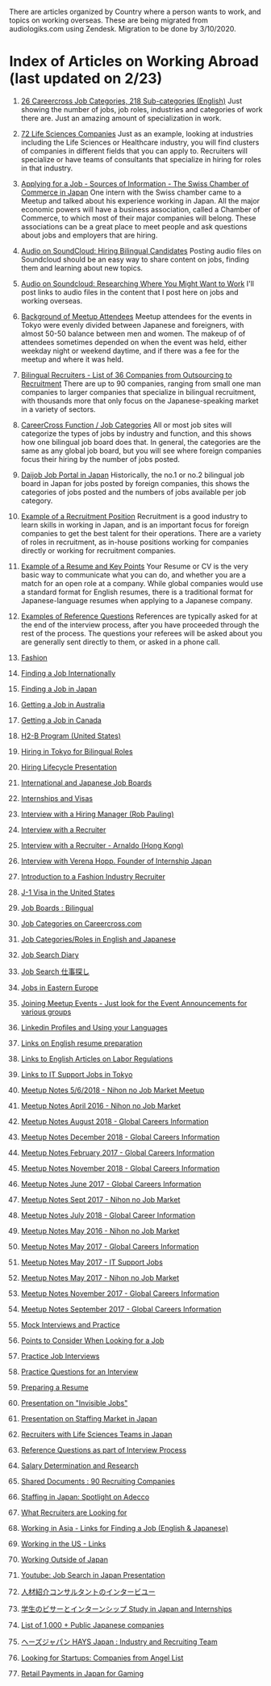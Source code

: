 There are articles organized by Country where a person wants to work, and topics on working overseas. These are being migrated from audiologiks.com using Zendesk. Migration to be done by 3/10/2020.

#	Index of Articles on Working Abroad (last updated on 2/23)

1.  [26 Careercross Job Categories, 218 Sub-categories (English)](https://github.com/audiologiks/webclient/blob/master/kb/workabroad/Japan/jobboards/careercross.md) Just showing the number of jobs, job roles, industries and categories of work there are. Just an amazing amount of specialization in work.

2.  [72 Life Sciences Companies](https://github.com/audiologiks/webclient/blob/master/kb/workabroad/Life_Sciences.md) Just as an example, looking at industries including the Life Sciences or Healthcare industry, you will find clusters of companies in different fields that you can apply to. Recruiters will specialize or have teams of consultants that specialize in hiring for roles in that industry.

3.  [Applying for a Job - Sources of Information - The Swiss Chamber of Commerce in Japan](https://github.com/audiologiks/webclient/blob/master/kb/workabroad/Japan/chambersofcommerce.md) One intern with the Swiss chamber came to a Meetup and talked about his experience working in Japan. All the major economic powers will have a business association, called a Chamber of Commerce, to which most of their major companies will belong. These associations can be a great place to meet people and ask questions about jobs and employers that are hiring.

4.	[Audio on SoundCloud: Hiring Bilingual Candidates](https://soundcloud.com/tom-jones-110) Posting audio files on Soundcloud should be an easy way to share content on jobs, finding them and learning about new topics.

5.	[Audio on Soundcloud: Researching Where You Might Want to Work](https://github.com/audiologiks/webclient/blob/master/kb/workabroad/audio/soundcloud.md) I'll post links to audio files in the content that I post here on jobs and working overseas.

6.	[Background of Meetup Attendees](https://github.com/audiologiks/webclient/blob/master/kb/workabroad/Japan/attendees_background.md) Meetup attendees for the events in Tokyo were evenly divided between Japanese and foreigners, with almost 50-50 balance between men and women. The makeup of of attendees sometimes depended on when the event was held, either weekday night or weekend daytime, and if there was a fee for the meetup and where it was held.

7.	[Bilingual Recruiters - List of 36 Companies from Outsourcing to Recruitment](https://github.com/audiologiks/webclient/blob/master/kb/workabroad/Japan/recruiters/36recruiters.md) There are up to 90 companies, ranging from small one man companies to larger companies that specialize in bilingual recruitment, with thousands more that only focus on the Japanese-speaking market in a variety of sectors.

8.	[CareerCross Function / Job Categories](https://github.com/audiologiks/webclient/blob/master/kb/workabroad/Japan/jobboards/careercross.md) All or most job sites will categorize the types of jobs by industry and function, and this shows how one bilingual job board does that. In general, the categories are the same as any global job board, but you will see where foreign companies focus their hiring by the number of jobs posted.

9.	[Daijob Job Portal in Japan](https://github.com/audiologiks/webclient/blob/master/kb/workabroad/Japan/jobboards/daijobroles.md) Historically, the no.1 or no.2 bilingual job board in Japan for jobs posted by foreign companies, this shows the categories of jobs posted and the numbers of jobs available per job category.

10.	[Example of a Recruitment Position](https://github.com/audiologiks/webclient/blob/master/kb/workabroad/Japan/recruiters/recruiterexample.md) Recruitment is a good industry to learn skills in working in Japan, and is an important focus for foreign companies to get the best talent for their operations. There are a variety of roles in recruitment, as in-house positions working for companies directly or working for recruitment companies.

11.	[Example of a Resume and Key Points](https://github.com/audiologiks/webclient/tree/master/kb/workabroad/Japan/applicants) Your Resume or CV is the very basic way to communicate what you can do, and whether you are a match for an open role at a company. While global companies would use a standard format for English resumes, there is a traditional format for Japanese-language resumes when applying to a Japanese company.

12.	[Examples of Reference Questions](https://github.com/audiologiks/webclient/blob/master/kb/workabroad/Japan/applicants/reference.md) References are typically asked for at the end of the interview process, after you have proceeded through the rest of the process. The questions your referees will be asked about you are generally sent directly to them, or asked in a phone call.

13.	[Fashion](https://github.com/audiologiks/webclient/tree/master/kb/workabroad/fashion)

14.	[Finding a Job Internationally](https://github.com/audiologiks/webclient/tree/master/kb/workabroad)

15.	[Finding a Job in Japan](https://github.com/audiologiks/webclient/blob/master/kb/workabroad/Japan/applicants/thingstothinkabout.md)

16.	[Getting a Job in Australia](https://github.com/audiologiks/webclient/blob/master/kb/workabroad/Australia/gettingajob.md)

17.	[Getting a Job in Canada](https://github.com/audiologiks/webclient/blob/master/kb/workabroad/Canada/readme.md)

19.	[H2-B Program (United States)](https://github.com/audiologiks/webclient/blob/master/kb/workabroad/USA/h2bvisa.md)

21.	[Hiring in Tokyo for Bilingual Roles](https://www.slideshare.net/thjonz/hiring-in-tokyo-for-bilingual-roles-60048969)

22.	[Hiring Lifecycle Presentation](https://www.slideshare.net/thjonz/recruiting-l-ifecyclepptx)

24.	[International and Japanese Job Boards](https://github.com/audiologiks/webclient/blob/master/kb/workabroad/Japan/jobboards/global.md)

25.	[Internships and Visas](https://github.com/audiologiks/webclient/blob/master/kb/workabroad/Japan/applicants/internships_visa.md)

26.	[Interview with a Hiring Manager (Rob Pauling)](https://github.com/audiologiks/webclient/blob/master/kb/workabroad/Japan/applicants/interview_hiring_mgr.md)

27.	[Interview with a Recruiter](https://github.com/audiologiks/webclient/blob/master/kb/workabroad/Japan/recruiters/interview_recruiter.md)

28.	[Interview with a Recruiter - Arnaldo (Hong Kong)](https://github.com/audiologiks/webclient/blob/master/kb/workabroad/Asia/interview_recruiter.md)

30.	[Interview with Verena Hopp. Founder of Internship Japan](https://github.com/audiologiks/webclient/blob/master/kb/workabroad/Japan/applicants/interview_founder.md)

31.	[Introduction to a Fashion Industry Recruiter](https://github.com/audiologiks/webclient/blob/master/kb/workabroad/Japan/recruiters/fashion_recruiter.md)

35.	[J-1 Visa in the United States](https://github.com/audiologiks/webclient/blob/master/kb/workabroad/USA/j1visa.md)

36.	[Job Boards : Bilingual](https://github.com/audiologiks/webclient/blob/master/kb/workabroad/Japan/jobboards/bilingual_boards.md)

37.	[Job Categories on Careercross.com](https://github.com/audiologiks/webclient/blob/master/kb/workabroad/Japan/jobboards/careercross.md)

38.	[Job Categories/Roles in English and Japanese](https://github.com/audiologiks/webclient/blob/master/kb/workabroad/Japan/jobboards/careercross.md)

39.	[Job Search Diary](https://github.com/audiologiks/webclient/blob/master/kb/workabroad/Japan/applicants/job_search.md)

41.	[Job Search 仕事探し](https://github.com/audiologiks/webclient/blob/master/kb/workabroad/Japan/applicants/shigoto.md)

42.	[Jobs in Eastern Europe](https://github.com/audiologiks/webclient/blob/master/kb/workabroad/EU/easterneurope.md)

43.	[Joining Meetup Events - Just look for the Event Announcements for various groups](https://github.com/audiologiks/webclient/blob/master/kb/workabroad/Japan/applicants/meetups.md)

45.	[Linkedin Profiles and Using your Languages](https://github.com/audiologiks/webclient/blob/master/kb/workabroad/Japan/applicants/linkedin_profiles.md)

46.	[Links on English resume preparation](https://github.com/audiologiks/webclient/blob/master/kb/workabroad/Japan/applicants/readme.md)

47.	[Links to English Articles on Labor Regulations](https://github.com/audiologiks/webclient/blob/master/kb/workabroad/Japan/labor_regulations.md)

48.	[Links to IT Support Jobs in Tokyo](https://github.com/audiologiks/webclient/blob/master/kb/workabroad/Japan/IT_Support/finding_jobs.md)

50.	[Meetup Notes 5/6/2018 - Nihon no Job Market Meetup](https://github.com/audiologiks/webclient/blob/master/kb/workabroad/applicants/meetupnotes/may_5_2016.md)

51.	[Meetup Notes April 2016 - Nihon no Job Market](https://github.com/audiologiks/webclient/blob/master/kb/workabroad/applicants/meetupnotes/april_6_2016.md)

52.	[Meetup Notes August 2018 - Global Careers Information](https://github.com/audiologiks/webclient/blob/master/kb/workabroad/applicants/meetupnotes/aug_18_2018.md)

53.	[Meetup Notes December 2018 - Global Careers Information](https://github.com/audiologiks/webclient/edit/master/kb/workabroad/applicants/meetupnotes/dec_8_2018.md)

54.	[Meetup Notes February 2017 - Global Careers Information](https://github.com/audiologiks/webclient/blob/master/kb/workabroad/applicants/meetupnotes/2017_intro.md)

55.	[Meetup Notes November 2018 - Global Careers Information](https://github.com/audiologiks/webclient/blob/master/kb/workabroad/applicants/meetupnotes/nov_18_2017.md)

56.	[Meetup Notes June 2017 - Global Careers Information](https://github.com/audiologiks/webclient/blob/master/kb/workabroad/applicants/meetupnotes/jun_2_2017.md)

57.	[Meetup Notes Sept 2017 - Nihon no Job Market](https://github.com/audiologiks/webclient/blob/master/kb/workabroad/applicants/meetupnotes/sept_2017.md)

58.	[Meetup Notes July 2018 - Global Career Information](https://github.com/audiologiks/webclient/blob/master/kb/workabroad/applicants/meetupnotes/jul_22_2018.md)

59.	[Meetup Notes May 2016 - Nihon no Job Market](https://github.com/audiologiks/webclient/blob/master/kb/workabroad/applicants/meetupnotes/may_6_2017.md)

60.	[Meetup Notes May 2017 - Global Careers Information](https://github.com/audiologiks/webclient/blob/master/kb/workabroad/applicants/meetupnotes/may_7_2017.md)

61.	[Meetup Notes May 2017 - IT Support Jobs](https://github.com/audiologiks/webclient/blob/master/kb/workabroad/Japan/applicants/it_support.md)

62.	[Meetup Notes May 2017 - Nihon no Job Market](https://github.com/audiologiks/webclient/blob/master/kb/workabroad/Japan/applicants/resume.md)

63.	[Meetup Notes November 2017 - Global Careers Information](https://github.com/audiologiks/webclient/blob/master/kb/workabroad/Asia/recruiter_asia.md)

64.	[Meetup Notes September 2017 - Global Careers Information](https://github.com/audiologiks/webclient/blob/master/kb/workabroad/applicants/meetupnotes/sept_16_2017.md)

65.	[Mock Interviews and Practice](https://github.com/audiologiks/webclient/blob/master/kb/workabroad/applicants/practice_interviews.md)

66.	[Points to Consider When Looking for a Job](https://github.com/audiologiks/webclient/blob/master/kb/workabroad/applicants/points_looking_job.md)

67.	[Practice Job Interviews](https://github.com/audiologiks/webclient/blob/master/kb/workabroad/applicants/interview_system.md)

68.	[Practice Questions for an Interview](https://github.com/audiologiks/webclient/blob/master/kb/workabroad/applicants/interview_questions.md)

69.	[Preparing a Resume](https://github.com/audiologiks/webclient/blob/master/kb/workabroad/Japan/applicants/latestcv.md)

71.	[Presentation on "Invisible Jobs"](https://www.slideshare.net/thjonz/job-boards-and-visible-jobs-in-japan)

72.	[Presentation on Staffing Market in Japan](https://www.slideshare.net/thjonz/staffing-amp-recruitment-market-10-in-japan)

73.	[Recruiters with Life Sciences Teams in Japan](https://github.com/audiologiks/webclient/blob/master/kb/workabroad/Life_Sciences.md)

74.	[Reference Questions as part of Interview Process](https://github.com/audiologiks/webclient/blob/master/kb/workabroad/Japan/applicants/reference.md)

75.	[Salary Determination and Research](https://github.com/audiologiks/webclient/blob/master/kb/workabroad/Japan/applicants/salary_check.md)

76.	[Shared Documents : 90 Recruiting Companies](https://docs.google.com/spreadsheets/d/144eZKMgR9tL1xLIikd1z3kDEpJH07zczpeoQX9_r_ok/edit?usp=sharing)

77.	[Staffing in Japan: Spotlight on Adecco](https://www.slideshare.net/thjonz/al-presentation-adecco-showing-some-slides-from-adecco-and-other-sources)

79.	[What Recruiters are Looking for](https://github.com/audiologiks/webclient/blob/master/kb/workabroad/Japan/recruiters/what_looking_for.md)

80.	[Working in Asia - Links for Finding a Job (English & Japanese)](https://github.com/audiologiks/webclient/blob/master/kb/workabroad/Asia/readme.md)

81.	[Working in the US - Links](https://github.com/audiologiks/webclient/blob/master/kb/workabroad/USA/readme.md)

83.	[Working Outside of Japan](https://github.com/audiologiks/webclient/blob/master/kb/workabroad/Japan/applicants/working_outside.md)

84.	[Youtube: Job Search in Japan Presentation](https://youtu.be/krdu9js7sas)

85.	[人材紹介コンサルタントのインタービユー](https://github.com/audiologiks/webclient/blob/master/kb/workabroad/Japan/recruiters/jp_recruiter_interview.md)

86.	[学生のビサーとインターンシップ Study in Japan and Internships](https://github.com/audiologiks/webclient/blob/master/kb/workabroad/Japan/applicants/internships_visa.md)

87.	[List of 1,000 + Public Japanese companies](https://github.com/audiologiks/webclient/blob/master/kb/workabroad/Japan/jp_companies.md)

88.	[ヘーズジャパン HAYS Japan : Industry and Recruiting Team](https://github.com/audiologiks/webclient/blob/master/kb/workabroad/Japan/recruiters/hays_japan.md)

89.	[Looking for Startups: Companies from Angel List](https://github.com/audiologiks/webclient/blob/master/kb/workabroad/Japan/startups.md)

90. [Retail Payments in Japan for Gaming](https://github.com/audiologiks/webclient/blob/master/kb/workabroad/retailpayments.md)
